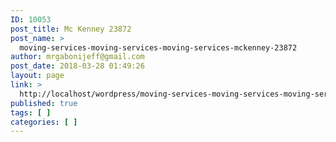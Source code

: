 ```yaml
---
ID: 10053
post_title: Mc Kenney 23872
post_name: >
  moving-services-moving-services-moving-services-mckenney-23872
author: mrgabonijeff@gmail.com
post_date: 2018-03-28 01:49:26
layout: page
link: >
  http://localhost/wordpress/moving-services-moving-services-moving-services-mckenney-23872/
published: true
tags: [ ]
categories: [ ]
---
```

